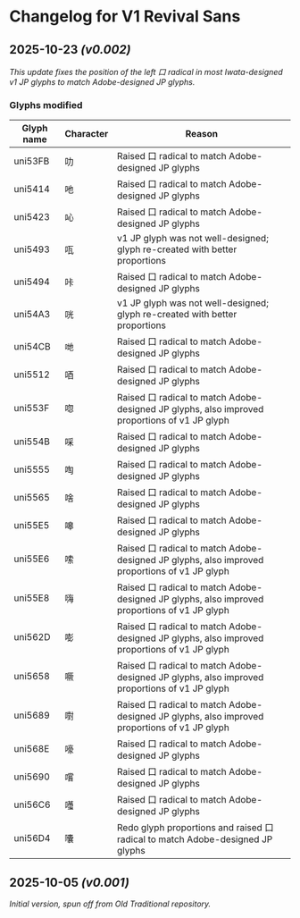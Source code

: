 # Changelog for V1 Revival Sans

## 2025-10-23 *(v0.002)*

*This update fixes the position of the left 口 radical in most Iwata-designed v1 JP glyphs to match Adobe-designed JP glyphs.*

### Glyphs modified

| Glyph name | Character | Reason                                                                                         |
| ---------- | --------- | ---------------------------------------------------------------------------------------------- |
| uni53FB    | 叻         | Raised 口 radical to match Adobe-designed JP glyphs                                           |
| uni5414    | 吔         | Raised 口 radical to match Adobe-designed JP glyphs                                           |
| uni5423    | 吣         | Raised 口 radical to match Adobe-designed JP glyphs                                           |
| uni5493    | 咓         | v1 JP glyph was not well-designed; glyph re-created with better proportions                    |
| uni5494    | 咔         | Raised 口 radical to match Adobe-designed JP glyphs                                           |
| uni54A3    | 咣         | v1 JP glyph was not well-designed; glyph re-created with better proportions                    |
| uni54CB    | 哋         | Raised 口 radical to match Adobe-designed JP glyphs                                           |
| uni5512    | 唒         | Raised 口 radical to match Adobe-designed JP glyphs                                           |
| uni553F    | 唿         | Raised 口 radical to match Adobe-designed JP glyphs, also improved proportions of v1 JP glyph |
| uni554B    | 啋         | Raised 口 radical to match Adobe-designed JP glyphs                                           |
| uni5555    | 啕         | Raised 口 radical to match Adobe-designed JP glyphs                                           |
| uni5565    | 啥         | Raised 口 radical to match Adobe-designed JP glyphs                                           |
| uni55E5    | 嗥         | Raised 口 radical to match Adobe-designed JP glyphs                                           |
| uni55E6    | 嗦         | Raised 口 radical to match Adobe-designed JP glyphs, also improved proportions of v1 JP glyph |
| uni55E8    | 嗨         | Raised 口 radical to match Adobe-designed JP glyphs, also improved proportions of v1 JP glyph |
| uni562D    | 嘭         | Raised 口 radical to match Adobe-designed JP glyphs, also improved proportions of v1 JP glyph |
| uni5658    | 噘         | Raised 口 radical to match Adobe-designed JP glyphs, also improved proportions of v1 JP glyph |
| uni5689    | 嚉         | Raised 口 radical to match Adobe-designed JP glyphs, also improved proportions of v1 JP glyph |
| uni568E    | 嚎         | Raised 口 radical to match Adobe-designed JP glyphs                                           |
| uni5690    | 嚐         | Raised 口 radical to match Adobe-designed JP glyphs                                           |
| uni56C6    | 囆         | Raised 口 radical to match Adobe-designed JP glyphs                                           |
| uni56D4    | 囔         | Redo glyph proportions and raised 口 radical to match Adobe-designed JP glyphs                |

## 2025-10-05 *(v0.001)*

*Initial version, spun off from Old Traditional repository.*